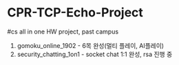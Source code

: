 # CPR-TCP-Echo-Project
#cs all in one HW project, past campus 

1. gomoku_online_1902	- 6목 완성(멀티 플레이, AI플레이)
2. security_chatting_1on1 - socket chat 1:1 완성, rsa 진행 중
